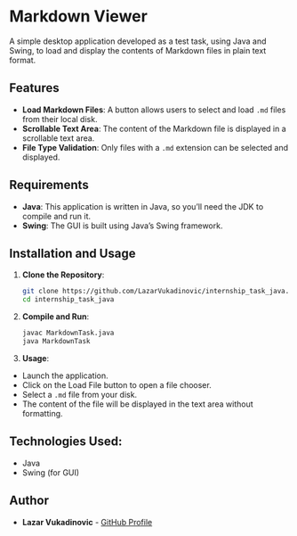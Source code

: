 # Markdown Viewer

A simple desktop application developed as a test task, using Java and Swing, to load and display the contents of Markdown files in plain text format.

## Features

- **Load Markdown Files**: A button allows users to select and load `.md` files from their local disk.
- **Scrollable Text Area**: The content of the Markdown file is displayed in a scrollable text area.
- **File Type Validation**: Only files with a `.md` extension can be selected and displayed.

## Requirements

- **Java**: This application is written in Java, so you’ll need the JDK to compile and run it.
- **Swing**: The GUI is built using Java’s Swing framework.

## Installation and Usage

1. **Clone the Repository**:
   ```bash
   git clone https://github.com/LazarVukadinovic/internship_task_java.git
   cd internship_task_java

2. **Compile and Run**:
   ```bash
   javac MarkdownTask.java
   java MarkdownTask

3. **Usage**:
- Launch the application.
- Click on the Load File button to open a file chooser.
- Select a `.md` file from your disk.
- The content of the file will be displayed in the text area without formatting.

## **Technologies Used**:

- Java
- Swing (for GUI)

## Author

- **Lazar Vukadinovic** - [GitHub Profile](https://github.com/LazarVukadinovic)
